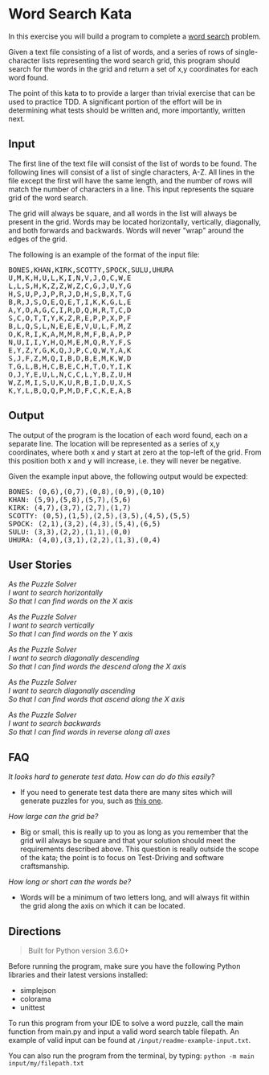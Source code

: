 Word Search Kata
================
In this exercise you will build a program to complete a [word search](https://en.wikipedia.org/wiki/Word_search) problem.

Given a text file consisting of a list of words, and a series of rows of single-character lists representing the word search grid, this program should search for the words in the grid and return a set of x,y coordinates for each word found.

The point of this kata to to provide a larger than trivial exercise that can be used to practice TDD. A significant portion of the effort will be in determining what tests should be written and, more importantly, written next.

## Input ##

The first line of the text file will consist of the list of words to be found.  The following lines will consist of a list of single characters, A-Z. All lines in the file except the first will have the same length, and the number of rows will match the number of characters in a line.  This input represents the square grid of the word search.

The grid will always be square, and all words in the list will always be present in the grid. Words may be located horizontally, vertically, diagonally, and both forwards and backwards.  Words will never "wrap" around the edges of the grid.

The following is an example of the format of the input file:

<pre>
BONES,KHAN,KIRK,SCOTTY,SPOCK,SULU,UHURA
U,M,K,H,U,L,K,I,N,V,J,O,C,W,E
L,L,S,H,K,Z,Z,W,Z,C,G,J,U,Y,G
H,S,U,P,J,P,R,J,D,H,S,B,X,T,G
B,R,J,S,O,E,Q,E,T,I,K,K,G,L,E
A,Y,O,A,G,C,I,R,D,Q,H,R,T,C,D
S,C,O,T,T,Y,K,Z,R,E,P,P,X,P,F
B,L,Q,S,L,N,E,E,E,V,U,L,F,M,Z
O,K,R,I,K,A,M,M,R,M,F,B,A,P,P
N,U,I,I,Y,H,Q,M,E,M,Q,R,Y,F,S
E,Y,Z,Y,G,K,Q,J,P,C,Q,W,Y,A,K
S,J,F,Z,M,Q,I,B,D,B,E,M,K,W,D
T,G,L,B,H,C,B,E,C,H,T,O,Y,I,K
O,J,Y,E,U,L,N,C,C,L,Y,B,Z,U,H
W,Z,M,I,S,U,K,U,R,B,I,D,U,X,S
K,Y,L,B,Q,Q,P,M,D,F,C,K,E,A,B
</pre>

## Output ##
The output of the program is the location of each word found, each on a separate line.  The location will be represented as a series of x,y coordinates, where both x and y start at zero at the top-left of the grid.  From this position both x and y will increase, i.e. they will never be negative.  

Given the example input above, the following output would be expected:

<pre>
BONES: (0,6),(0,7),(0,8),(0,9),(0,10)
KHAN: (5,9),(5,8),(5,7),(5,6)
KIRK: (4,7),(3,7),(2,7),(1,7)
SCOTTY: (0,5),(1,5),(2,5),(3,5),(4,5),(5,5)
SPOCK: (2,1),(3,2),(4,3),(5,4),(6,5)
SULU: (3,3),(2,2),(1,1),(0,0)
UHURA: (4,0),(3,1),(2,2),(1,3),(0,4)
</pre>

## User Stories ##
*As the Puzzle Solver*<br />
*I want to search horizontally*<br />
*So that I can find words on the X axis*<br />

*As the Puzzle Solver*<br />
*I want to search vertically*<br />
*So that I can find words on the Y axis*<br />

*As the Puzzle Solver*<br />
*I want to search diagonally descending*<br />
*So that I can find words the descend along the X axis*<br />

*As the Puzzle Solver*<br />
*I want to search diagonally ascending*<br />
*So that I can find words that ascend along the X axis*<br />

*As the Puzzle Solver*<br />
*I want to search backwards*<br />
*So that I can find words in reverse along all axes*<br />

## FAQ ##

*It looks hard to generate test data.  How can do do this easily?*<br />
* If you need to generate test data there are many sites which will generate puzzles for you, such as [this one](http://puzzlemaker.discoveryeducation.com/WordSearchSetupForm.asp?campaign=flyout_teachers_puzzle_wordcross).

*How large can the grid be?*<br />
* Big or small, this is really up to you as long as you remember that the grid will always be square and that your solution should meet the requirements described above. This question is really outside the scope of the kata; the point is to focus on Test-Driving and software craftsmanship.

*How long or short can the words be?*<br />
* Words will be a minimum of two letters long, and will always fit within the grid along the axis on which it can be located.

## Directions ##
>Built for Python version 3.6.0+

Before running the program, make sure you have the following Python libraries and their latest versions installed:
* simplejson
* colorama
* unittest

To run this program from your IDE to solve a word puzzle, call the main function from main.py and input a valid word search table filepath.
An example of valid input can be found at `/input/readme-example-input.txt`.

You can also run the program from the terminal, by typing:
`python -m main input/my/filepath.txt`
